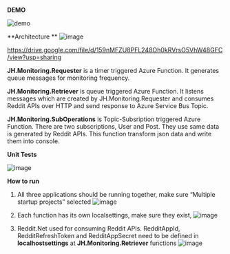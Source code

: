 **DEMO**

![demo](https://github.com/Wahap/JH.Scheduler/assets/9551651/4d3ccbd0-78dc-4190-8109-c5be778e9746)

**Architecture **
![image](https://github.com/Wahap/JH.Scheduler/assets/9551651/bad59432-bd19-4fb9-b57f-20d9cd299d88)


https://drive.google.com/file/d/159nMFZU8PFL248Oh0kRVrsO5VhW48GFC/view?usp=sharing

**JH.Monitoring.Requester** is a timer triggered Azure Function. It generates queue messages for monitoring frequency. 

**JH.Monitoring.Retriever** is queue triggered Azure Function. It listens messages which are created by JH.Monitoring.Requester and consumes Reddit APIs over HTTP and send response to Azure Service Bus Topic.

**JH.Monitoring.SubOperations** is Topic-Subsription triggered Azure Function. There are two subscriptions, User and Post. They use same data is generated by Reddit APIs. This function transform json data and write them into console.




**Unit Tests**

![image](https://github.com/Wahap/JH.Scheduler/assets/9551651/821f159c-c822-4706-8e2d-d945b58394bc)




**How to run**

1)	All three applications should be running together, make sure  “Multiple startup projects” selected
 ![image](https://github.com/Wahap/JH.Scheduler/assets/9551651/5f663a4a-8caa-4da0-a420-ff206272aefd)


2)	Each function has its own localsettings, make sure they exist, 
![image](https://github.com/Wahap/JH.Scheduler/assets/9551651/df105299-4b1b-4a88-9189-6b34b6d08730)

3) Reddit.Net used for consuming  Reddit APIs. RedditAppId, RedditRefreshToken and RedditAppSecret need to be defined in **localhostsettings** at **JH.Monitoring.Retriever** functions
   ![image](https://github.com/Wahap/JH.Scheduler/assets/9551651/dab44397-6ef7-4d7b-b9cb-98a11a55732e)


 

